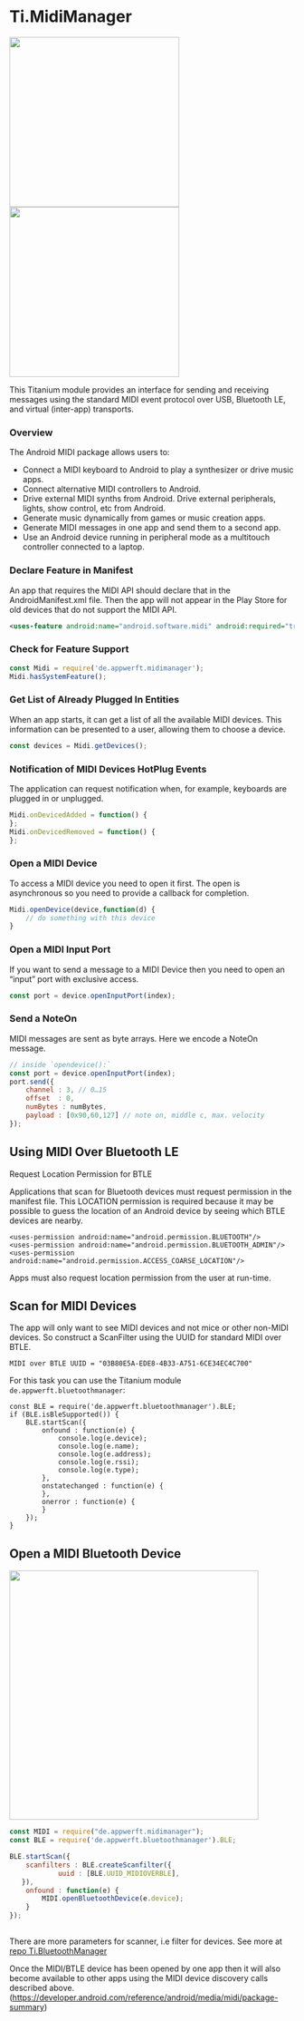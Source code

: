 # Ti.MidiManager

<img src="https://upload.wikimedia.org/wikipedia/commons/b/bf/MIDI_LOGO.jpg" width=300 />
<img src="http://mfg.fhstp.ac.at/cms/wp-content/uploads/2018/06/2.jpg" width=300 />

This Titanium module provides an interface for sending and receiving messages using the standard MIDI event protocol over USB, Bluetooth LE, and virtual (inter-app) transports.

### Overview

The Android MIDI package allows users to:

 *   Connect a MIDI keyboard to Android to play a synthesizer or drive music apps.
*    Connect alternative MIDI controllers to Android.
*    Drive external MIDI synths from Android.
    Drive external peripherals, lights, show control, etc from Android.
*    Generate music dynamically from games or music creation apps.
*    Generate MIDI messages in one app and send them to a second app.
*    Use an Android device running in peripheral mode as a multitouch controller connected to a laptop.


### Declare Feature in Manifest

An app that requires the MIDI API should declare that in the AndroidManifest.xml file. Then the app will not appear in the Play Store for old devices that do not support the MIDI API.

```xml
<uses-feature android:name="android.software.midi" android:required="true"/>
```
### Check for Feature Support

```js
const Midi = require('de.appwerft.midimanager');
Midi.hasSystemFeature();
```

### Get List of Already Plugged In Entities

When an app starts, it can get a list of all the available MIDI devices. This information can be presented to a user, allowing them to choose a device.

```js
const devices = Midi.getDevices();
``` 

### Notification of MIDI Devices HotPlug Events

The application can request notification when, for example, keyboards are plugged in or unplugged.

```js
Midi.onDevicedAdded = function() {
};
Midi.onDevicedRemoved = function() {
};
```
### Open a MIDI Device

To access a MIDI device you need to open it first. The open is asynchronous so you need to provide a callback for completion. 

```js
Midi.openDevice(device,function(d) {
	// do something with this device
}
```

### Open a MIDI Input Port
If you want to send a message to a MIDI Device then you need to open an “input” port with exclusive access.

```js
const port = device.openInputPort(index);
```

### Send a NoteOn
MIDI messages are sent as byte arrays. Here we encode a NoteOn message.

```js
// inside `opendevice():`
const port = device.openInputPort(index);
port.send({
	channel : 3, // 0…15
	offset  : 0,
	numBytes : numBytes,
	payload : [0x90,60,127] // note on, middle c, max. velocity 
});
```

## Using MIDI Over Bluetooth LE
Request Location Permission for BTLE

Applications that scan for Bluetooth devices must request permission in the manifest file. This LOCATION permission is required because it may be possible to guess the location of an Android device by seeing which BTLE devices are nearby.

 ```
 <uses-permission android:name="android.permission.BLUETOOTH"/>
 <uses-permission android:name="android.permission.BLUETOOTH_ADMIN"/>
 <uses-permission android:name="android.permission.ACCESS_COARSE_LOCATION"/>
 ```

Apps must also request location permission from the user at run-time. 

## Scan for MIDI Devices

The app will only want to see MIDI devices and not mice or other non-MIDI devices. So construct a ScanFilter using the UUID for standard MIDI over BTLE.

```
MIDI over BTLE UUID = "03B80E5A-EDE8-4B33-A751-6CE34EC4C700"
```
For this task you can use the Titanium module `de.appwerft.bluetoothmanager`:

```
const BLE = require('de.appwerft.bluetoothmanager').BLE;
if (BLE.isBleSupported()) {
	BLE.startScan({
		onfound : function(e) {
			console.log(e.device);
			console.log(e.name);
			console.log(e.address);
			console.log(e.rssi);
			console.log(e.type);
		},
		onstatechanged : function(e) {
		},
		onerror : function(e) {
		}
	});
}
```
## Open a MIDI Bluetooth Device

<img src="https://cdn-learn.adafruit.com/assets/assets/000/066/491/medium800/bluefruit___ble_BLE_MIDI.jpg?1543295718" width=440 />


```js
const MIDI = require("de.appwerft.midimanager");
const BLE = require('de.appwerft.bluetoothmanager').BLE;

BLE.startScan({
	scanfilters : BLE.createScanfilter({
			uuid : [BLE.UUID_MIDIOVERBLE],
   }),
	onfound : function(e) {
		MIDI.openBluetoothDevice(e.device);
	}
});
	
```
There are more parameters for scanner, i.e filter for devices. See more at [repo Ti.BluetoothManager](https://github.com/AppWerft/Ti.BluetoothManager#bluetoothle)


Once the MIDI/BTLE device has been opened by one app then it will also become available to other apps using the MIDI device discovery calls described above. (https://developer.android.com/reference/android/media/midi/package-summary)